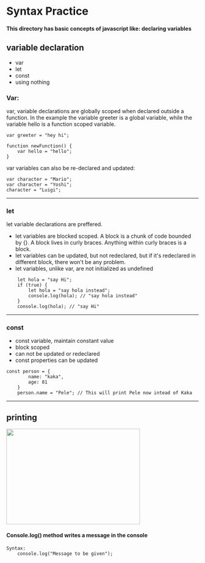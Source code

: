 # Syntax Practice 
#### This directory has basic concepts of javascript like: declaring variables 

 ## variable declaration
 - var
 - let
 - const
 - using nothing

### Var:
var, variable declarations are globally scoped when declared outside a function. In the example the variable greeter is a global variable, while the variable hello is a function scoped variable.
``` 
var greeter = "hey hi";

function newFunction() {
    var hello = "hello";
}
```
var variables can also be re-declared and updated:
```  
var character = "Mario";
var character = "Yoshi";
character = "Luigi";
```
--- 

### let
let variable declarations are preffered. 
- let variables are blocked scoped. A block is a chunk of code bounded by {}. A block lives in curly braces. Anything within curly braces is a block.
- let variables can be updated, but not redeclared, but if it's redeclared in different block, there won't be any problem.
- let variables, unlike var, are not initialized as undefined
```
    let hola = "say Hi";
    if (true) {
        let hola = "say hola instead";
        console.log(hola); // "say hola instead"
    }
    console.log(hola); // "say Hi"
```
---

### const
- const variable, maintain constant value
- block scoped
- can not be updated or redeclared
- const properties can be updated
```
const person = {
        name: "kaka",
        age: 81
    }
    person.name = "Pele"; // This will print Pele now intead of Kaka
```
---

## printing

<img src="https://miro.medium.com/max/615/1*_cFxBujNYNZR2MXVCXl07g.jpeg" height="250" width="350"/>

#### Console.log() method writes a message in the console
```
Syntax:
    console.log("Message to be given");
```

